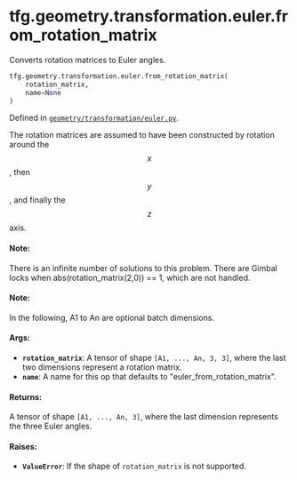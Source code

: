 <div itemscope itemtype="http://developers.google.com/ReferenceObject">
<meta itemprop="name" content="tfg.geometry.transformation.euler.from_rotation_matrix" />
<meta itemprop="path" content="Stable" />
</div>

# tfg.geometry.transformation.euler.from_rotation_matrix

Converts rotation matrices to Euler angles.

``` python
tfg.geometry.transformation.euler.from_rotation_matrix(
    rotation_matrix,
    name=None
)
```



Defined in [`geometry/transformation/euler.py`](https://github.com/tensorflow/graphics/blob/master/tensorflow_graphics/geometry/transformation/euler.py).

<!-- Placeholder for "Used in" -->

The rotation matrices are assumed to have been constructed by rotation around
the $$x$$, then $$y$$, and finally the $$z$$ axis.

#### Note:

  There is an infinite number of solutions to this problem. There are
Gimbal locks when abs(rotation_matrix(2,0)) == 1, which are not handled.


#### Note:

In the following, A1 to An are optional batch dimensions.


#### Args:

* <b>`rotation_matrix`</b>: A tensor of shape `[A1, ..., An, 3, 3]`, where the last two
  dimensions represent a rotation matrix.
* <b>`name`</b>: A name for this op that defaults to "euler_from_rotation_matrix".


#### Returns:

A tensor of shape `[A1, ..., An, 3]`, where the last dimension represents
the three Euler angles.


#### Raises:

* <b>`ValueError`</b>: If the shape of `rotation_matrix` is not supported.